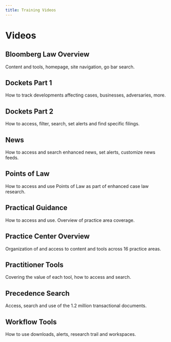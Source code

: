 ```yaml
---
title: Training Videos
---
```

# Videos

## Bloomberg Law Overview

Content and tools, homepage, site navigation, go bar search.

<vimeo source="329919395"></vimeo>

## Dockets Part 1

How to track developments affecting cases, businesses, adversaries, more.

<vimeo source="328220623"></vimeo>

## Dockets Part 2

How to access, filter, search, set alerts and find specific filings.

<vimeo source="328227590"></vimeo>

## News

How to access and search enhanced news, set alerts, customize news feeds.

<vimeo source="328226197"></vimeo>

## Points of Law

How to access and use Points of Law as part of enhanced case law research.

<vimeo source="328224433"></vimeo>

## Practical Guidance

How to access and use.  Overview of practice area coverage.

<vimeo source="328223619"></vimeo>

## Practice Center Overview

Organization of and access to content and tools across 16 practice areas.

<vimeo source="328223619"></vimeo>

## Practitioner Tools

Covering the value of each tool, how to access and search.

<vimeo source="328222506"></vimeo>

## Precedence Search

Access, search and use of the 1.2 million transactional documents.

<vimeo source="328221668"></vimeo>

## Workflow Tools

How to use downloads, alerts, research trail and workspaces.

<vimeo source="328225332"></vimeo>
